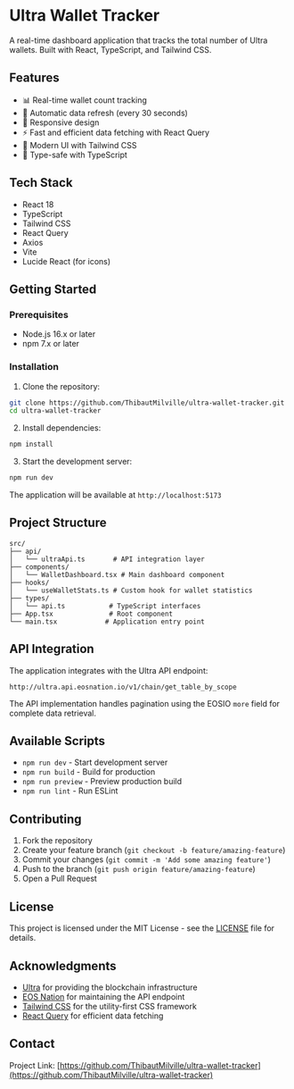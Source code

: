 # Ultra Wallet Tracker

A real-time dashboard application that tracks the total number of Ultra wallets. Built with React, TypeScript, and Tailwind CSS.

## Features

- 📊 Real-time wallet count tracking
- 🔄 Automatic data refresh (every 30 seconds)
- 📱 Responsive design
- ⚡ Fast and efficient data fetching with React Query
- 🎨 Modern UI with Tailwind CSS
- 💪 Type-safe with TypeScript

## Tech Stack

- React 18
- TypeScript
- Tailwind CSS
- React Query
- Axios
- Vite
- Lucide React (for icons)

## Getting Started

### Prerequisites

- Node.js 16.x or later
- npm 7.x or later

### Installation

1. Clone the repository:
```bash
git clone https://github.com/ThibautMilville/ultra-wallet-tracker.git
cd ultra-wallet-tracker
```

2. Install dependencies:
```bash
npm install
```

3. Start the development server:
```bash
npm run dev
```

The application will be available at `http://localhost:5173`

## Project Structure

```
src/
├── api/
│   └── ultraApi.ts       # API integration layer
├── components/
│   └── WalletDashboard.tsx # Main dashboard component
├── hooks/
│   └── useWalletStats.ts # Custom hook for wallet statistics
├── types/
│   └── api.ts           # TypeScript interfaces
├── App.tsx              # Root component
└── main.tsx            # Application entry point
```

## API Integration

The application integrates with the Ultra API endpoint:
```
http://ultra.api.eosnation.io/v1/chain/get_table_by_scope
```

The API implementation handles pagination using the EOSIO `more` field for complete data retrieval.

## Available Scripts

- `npm run dev` - Start development server
- `npm run build` - Build for production
- `npm run preview` - Preview production build
- `npm run lint` - Run ESLint

## Contributing

1. Fork the repository
2. Create your feature branch (`git checkout -b feature/amazing-feature`)
3. Commit your changes (`git commit -m 'Add some amazing feature'`)
4. Push to the branch (`git push origin feature/amazing-feature`)
5. Open a Pull Request

## License

This project is licensed under the MIT License - see the [LICENSE](LICENSE) file for details.

## Acknowledgments

- [Ultra](https://ultra.io) for providing the blockchain infrastructure
- [EOS Nation](https://eosnation.io) for maintaining the API endpoint
- [Tailwind CSS](https://tailwindcss.com) for the utility-first CSS framework
- [React Query](https://tanstack.com/query) for efficient data fetching

## Contact

Project Link: [https://github.com/ThibautMilville/ultra-wallet-tracker](https://github.com/ThibautMilville/ultra-wallet-tracker)
